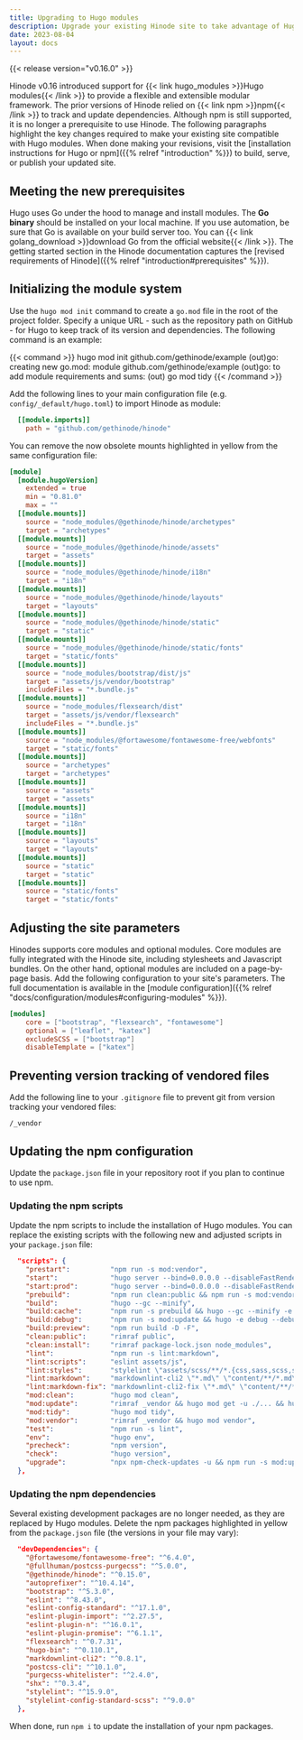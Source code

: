 ```yaml
---
title: Upgrading to Hugo modules
description: Upgrade your existing Hinode site to take advantage of Hugo modules introduced in v0.16.
date: 2023-08-04
layout: docs
---
```


{{< release version="v0.16.0" >}}

Hinode v0.16 introduced support for {{< link hugo_modules >}}Hugo modules{{< /link >}} to provide a flexible and extensible modular framework. The prior versions of Hinode relied on {{< link npm >}}npm{{< /link >}} to track and update dependencies. Although npm is still supported, it is no longer a prerequisite to use Hinode. The following paragraphs highlight the key changes required to make your existing site compatible with Hugo modules. When done making your revisions, visit the [installation instructions for Hugo or npm]({{% relref "introduction" %}}) to build, serve, or publish your updated site.

## Meeting the new prerequisites

Hugo uses Go under the hood to manage and install modules. The **Go binary** should be installed on your local machine. If you use automation, be sure that Go is available on your build server too. You can {{< link golang_download >}}download Go from the official website{{< /link >}}. The getting started section in the Hinode documentation captures the [revised requirements of Hinode]({{% relref "introduction#prerequisites" %}}).

## Initializing the module system

Use the `hugo mod init` command to create a `go.mod` file in the root of the project folder. Specify a unique URL - such as the repository path on GitHub - for Hugo to keep track of its version and dependencies. The following command is an example:

{{< command >}}
hugo mod init github.com/gethinode/example
(out)go: creating new go.mod: module github.com/gethinode/example
(out)go: to add module requirements and sums:
(out)       go mod tidy
{{< /command >}}

Add the following lines to your main configuration file (e.g. `config/_default/hugo.toml`) to import Hinode as module:

```toml
  [[module.imports]]
    path = "github.com/gethinode/hinode"
```

You can remove the now obsolete mounts highlighted in yellow from the same configuration file:

```toml {linenos=table,hl_lines=["6-34"]}
[module]
  [module.hugoVersion]
    extended = true
    min = "0.81.0"
    max = ""
  [[module.mounts]]
    source = "node_modules/@gethinode/hinode/archetypes"
    target = "archetypes"
  [[module.mounts]]
    source = "node_modules/@gethinode/hinode/assets"
    target = "assets"
  [[module.mounts]]
    source = "node_modules/@gethinode/hinode/i18n"
    target = "i18n"
  [[module.mounts]]
    source = "node_modules/@gethinode/hinode/layouts"
    target = "layouts"
  [[module.mounts]]
    source = "node_modules/@gethinode/hinode/static"
    target = "static"
  [[module.mounts]]
    source = "node_modules/@gethinode/hinode/static/fonts"
    target = "static/fonts"
  [[module.mounts]]
    source = "node_modules/bootstrap/dist/js"
    target = "assets/js/vendor/bootstrap"
    includeFiles = "*.bundle.js"
  [[module.mounts]]
    source = "node_modules/flexsearch/dist"
    target = "assets/js/vendor/flexsearch"
    includeFiles = "*.bundle.js"
  [[module.mounts]]
    source = "node_modules/@fortawesome/fontawesome-free/webfonts"
    target = "static/fonts"
  [[module.mounts]]
    source = "archetypes"
    target = "archetypes"
  [[module.mounts]]
    source = "assets"
    target = "assets"
  [[module.mounts]]
    source = "i18n"
    target = "i18n"
  [[module.mounts]]
    source = "layouts"
    target = "layouts"
  [[module.mounts]]
    source = "static"
    target = "static"
  [[module.mounts]]
    source = "static/fonts"
    target = "static/fonts"
```

## Adjusting the site parameters

Hinodes supports core modules and optional modules. Core modules are fully integrated with the Hinode site, including stylesheets and Javascript bundles. On the other hand, optional modules are included on a page-by-page basis. Add the following configuration to your site's parameters. The full documentation is available in the [module configuration]({{% relref "docs/configuration/modules#configuring-modules" %}}).

```toml
[modules]
    core = ["bootstrap", "flexsearch", "fontawesome"]
    optional = ["leaflet", "katex"]
    excludeSCSS = ["bootstrap"]
    disableTemplate = ["katex"]
```

## Preventing version tracking of vendored files

Add the following line to your `.gitignore` file to prevent git from version tracking your vendored files:

```text
/_vendor
```

## Updating the npm configuration

Update the `package.json` file in your repository root if you plan to continue to use npm.

### Updating the npm scripts

Update the npm scripts to include the installation of Hugo modules. You can replace the existing scripts with the following new and adjusted scripts in your `package.json` file:

```json
  "scripts": {
    "prestart":          "npm run -s mod:vendor",
    "start":             "hugo server --bind=0.0.0.0 --disableFastRender",
    "start:prod":        "hugo server --bind=0.0.0.0 --disableFastRender --printI18nWarnings -e production",
    "prebuild":          "npm run clean:public && npm run -s mod:vendor",
    "build":             "hugo --gc --minify",
    "build:cache":       "npm run -s prebuild && hugo --gc --minify -e ci",
    "build:debug":       "npm run -s mod:update && hugo -e debug --debug",
    "build:preview":     "npm run build -D -F",
    "clean:public":      "rimraf public",
    "clean:install":     "rimraf package-lock.json node_modules",
    "lint":              "npm run -s lint:markdown",
    "lint:scripts":      "eslint assets/js",
    "lint:styles":       "stylelint \"assets/scss/**/*.{css,sass,scss,sss,less}\"",
    "lint:markdown":     "markdownlint-cli2 \"*.md\" \"content/**/*.md\"",
    "lint:markdown-fix": "markdownlint-cli2-fix \"*.md\" \"content/**/*.md\"",
    "mod:clean":         "hugo mod clean",
    "mod:update":        "rimraf _vendor && hugo mod get -u ./... && hugo mod get -u && npm run -s mod:vendor && npm run -s mod:tidy",
    "mod:tidy":          "hugo mod tidy",
    "mod:vendor":        "rimraf _vendor && hugo mod vendor",
    "test":              "npm run -s lint",
    "env":               "hugo env",
    "precheck":          "npm version",
    "check":             "hugo version",
    "upgrade":           "npx npm-check-updates -u && npm run -s mod:update"
  },
```

### Updating the npm dependencies

Several existing development packages are no longer needed, as they are replaced by Hugo modules. Delete the npm packages highlighted in yellow from the `package.json` file (the versions in your file may vary):

```json {linenos=table,hl_lines=[2,4,6,12]}
  "devDependencies": {
    "@fortawesome/fontawesome-free": "^6.4.0",
    "@fullhuman/postcss-purgecss": "^5.0.0",
    "@gethinode/hinode": "^0.15.0",
    "autoprefixer": "^10.4.14",
    "bootstrap": "^5.3.0",
    "eslint": "^8.43.0",
    "eslint-config-standard": "^17.1.0",
    "eslint-plugin-import": "^2.27.5",
    "eslint-plugin-n": "^16.0.1",
    "eslint-plugin-promise": "^6.1.1",
    "flexsearch": "^0.7.31",
    "hugo-bin": "^0.110.1",
    "markdownlint-cli2": "^0.8.1",
    "postcss-cli": "^10.1.0",
    "purgecss-whitelister": "^2.4.0",
    "shx": "^0.3.4",
    "stylelint": "^15.9.0",
    "stylelint-config-standard-scss": "^9.0.0"
  },
```

When done, run `npm i` to update the installation of your npm packages.
